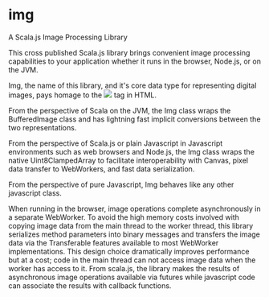 # img
A Scala.js Image Processing Library

This cross published Scala.js library brings convenient image processing capabilities to your application whether it runs in the browser, Node.js, or on the JVM.

Img, the name of this library, and it's core data type for representing digital images, pays homage to the <img src="..." /> tag in HTML.

From the perspective of Scala on the JVM, the Img class wraps the BufferedImage class and has lightning fast implicit conversions between the two representations.

From the perspective of Scala.js or plain Javascript in Javascript environments such as web browsers and Node.js, the Img class wraps the native Uint8ClampedArray to facilitate interoperability with Canvas, pixel data transfer to WebWorkers, and fast data serialization.

From the perspective of pure Javascript, Img behaves like any other javascript class.

When running in the browser, image operations complete asynchronously in a separate WebWorker.  To avoid the high memory costs involved with copying image data from the main thread to the worker thread, this library serializes method parameters into binary messages and transfers the image data via the Transferable features available to most WebWorker implementations.  This design choice dramatically improves performance but at a cost; code in the main thread can not access image data when the worker has access to it.  From scala.js, the library makes the results of asynchronous image operations available via futures while javascript code can associate the results with callback functions.